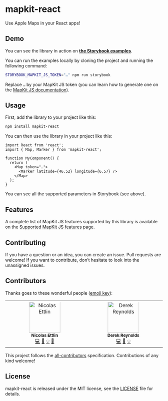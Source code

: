 # mapkit-react
Use Apple Maps in your React apps!

## Demo
You can see the library in action on [**the Storybook examples**](https://nicolapps.github.io/mapkit-react/).

You can run the examples locally by cloning the project and running the following command:

```sh
STORYBOOK_MAPKIT_JS_TOKEN="…" npm run storybook
```

Replace `…` by your MapKit JS token (you can learn how to generate one on the [MapKit JS documentation](https://developer.apple.com/documentation/mapkitjs/creating_and_using_tokens_with_mapkit_js)).

## Usage
First, add the library to your project like this:

```sh
npm install mapkit-react
```

You can then use the library in your project like this:

```tsx
import React from 'react';
import { Map, Marker } from 'mapkit-react';

function MyComponent() {
  return (
    <Map token="…">
      <Marker latitude={46.52} longitude={6.57} />
    </Map>
  );
}
```

You can see all the supported parameters in Storybook (see above).

## Features
A complete list of MapKit JS features supported by this library is available on the [Supported MapKit JS features](support.md) page.

## Contributing
If you have a question or an idea, you can create an issue. Pull requests are welcome! If you want to contribute, don’t hesitate to look into the unassigned issues.


## Contributors

Thanks goes to these wonderful people ([emoji key](https://allcontributors.org/docs/en/emoji-key)):

<!-- ALL-CONTRIBUTORS-LIST:START - Do not remove or modify this section -->
<!-- prettier-ignore-start -->
<!-- markdownlint-disable -->
<table>
  <tbody>
    <tr>
      <td align="center" valign="top" width="14.28%"><a href="https://nicolas.ettlin.dev/"><img src="https://avatars.githubusercontent.com/u/7029582?v=4?s=100" width="100px;" alt="Nicolas Ettlin"/><br /><sub><b>Nicolas Ettlin</b></sub></a><br /><a href="https://github.com/Nicolapps/mapkit-react/commits?author=Nicolapps" title="Code">💻</a> <a href="https://github.com/Nicolapps/mapkit-react/commits?author=Nicolapps" title="Documentation">📖</a> <a href="https://nicolapps.github.io/mapkit-react/" title="Examples">💡</a> <a href="https://github.com/Nicolapps/mapkit-react/pulls?q=is%3Apr+reviewed-by%3ANicolapps" title="Reviewed Pull Requests">👀</a></td>
      <td align="center" valign="top" width="14.28%"><a href="https://www.drk.wtf/"><img src="https://avatars.githubusercontent.com/u/22249?v=4?s=100" width="100px;" alt="Derek Reynolds"/><br /><sub><b>Derek Reynolds</b></sub></a><br /><a href="https://github.com/Nicolapps/mapkit-react/commits?author=derekr" title="Code">💻</a> <a href="https://github.com/Nicolapps/mapkit-react/commits?author=derekr" title="Documentation">📖</a> <a href="https://nicolapps.github.io/mapkit-react/?path=/story/components-annotation--default" title="Examples">💡</a></td>
    </tr>
  </tbody>
</table>

<!-- markdownlint-restore -->
<!-- prettier-ignore-end -->

<!-- ALL-CONTRIBUTORS-LIST:END -->

This project follows the [all-contributors](https://github.com/all-contributors/all-contributors) specification. Contributions of any kind welcome!

## License
mapkit-react is released under the MIT license, see the [LICENSE](https://github.com/Nicolapps/mapkit-react/blob/main/LICENSE) file for details.
